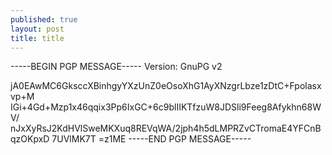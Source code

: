 ```yaml
---
published: true
layout: post
title: title
---
```


-----BEGIN PGP MESSAGE-----
Version: GnuPG v2

jA0EAwMC6GksccXBinhgyYXzUnZ0eOsoXhG1AyXNzgrLbze1zDtC+Fpolasxvp+M
IGi+4Gd+Mzp1x46qqix3Pp6IxGC+6c9blIIKTfzuW8JDSli9Feeg8Afykhn68WV/
nJxXyRsJ2KdHVlSweMKXuq8REVqWA/2jph4h5dLMPRZvCTromaE4YFCnBqzOKpxD
7UVlMK7T
=z1ME
-----END PGP MESSAGE-----
